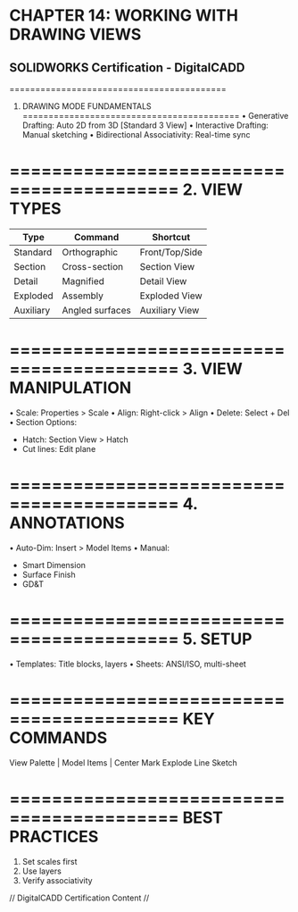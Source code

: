 # CHAPTER 14: WORKING WITH DRAWING VIEWS
## SOLIDWORKS Certification - DigitalCADD

==========================================
1. DRAWING MODE FUNDAMENTALS
==========================================
• Generative Drafting: Auto 2D from 3D [Standard 3 View]
• Interactive Drafting: Manual sketching
• Bidirectional Associativity: Real-time sync

==========================================
2. VIEW TYPES
==========================================
| Type            | Command          | Shortcut       |
|-----------------|------------------|----------------|
| Standard        | Orthographic     | Front/Top/Side |
| Section         | Cross-section    | Section View   |
| Detail          | Magnified        | Detail View    |
| Exploded        | Assembly         | Exploded View  |
| Auxiliary       | Angled surfaces  | Auxiliary View |

==========================================
3. VIEW MANIPULATION
==========================================
• Scale: Properties > Scale
• Align: Right-click > Align
• Delete: Select + Del
• Section Options:
  - Hatch: Section View > Hatch
  - Cut lines: Edit plane

==========================================
4. ANNOTATIONS
==========================================
• Auto-Dim: Insert > Model Items
• Manual:
  - Smart Dimension
  - Surface Finish
  - GD&T

==========================================
5. SETUP
==========================================
• Templates: Title blocks, layers
• Sheets: ANSI/ISO, multi-sheet

==========================================
KEY COMMANDS
==========================================
View Palette | Model Items | Center Mark 
Explode Line Sketch

==========================================
BEST PRACTICES
==========================================
1. Set scales first
2. Use layers
3. Verify associativity

// DigitalCADD Certification Content //
